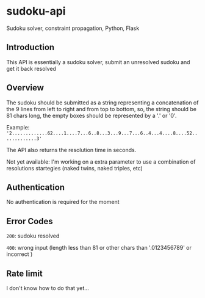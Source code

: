 # sudoku-api
Sudoku solver, constraint propagation, Python, Flask

## Introduction
This API is essentially a sudoku solver, submit an unresolved sudoku and get it back resolved

## Overview
The sudoku should be submitted as a string representing a concatenation of the 9 lines from left to right and from top to bottom, so, the string should be 81 chars long, the empty boxes should be represented by a '.' or '0'.

Example: ```'2.............62....1....7...6..8...3...9...7...6..4...4....8....52.............3'```

The API also returns the resolution time in seconds.

Not yet available: I'm working on a extra parameter to use a combination of resolutions startegies (naked twins, naked triples, etc)

## Authentication
No authentication is required for the moment

## Error Codes
`200`: sudoku resolved

`400`: wrong input (length less than 81 or other chars than '.0123456789' or incorrect )

## Rate limit
I don't know how to do that yet...

